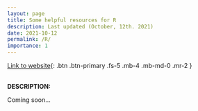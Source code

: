 ```yaml
---
layout: page
title: Some helpful resources for R
description: Last updated (October, 12th. 2021)
date: 2021-10-12
permalink: /R/
importance: 1
---
```


[Link to website](http://www.sarroniz.com/tutorial_r/){: .btn .btn-primary .fs-5 .mb-4 .mb-md-0 .mr-2 }
<br>
<br>

**DESCRIPTION:**  

Coming soon...
